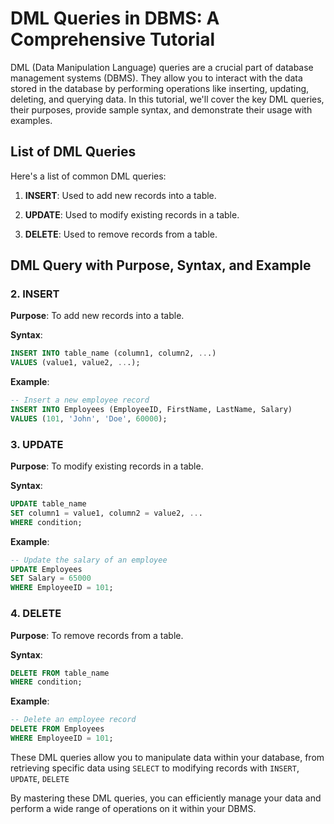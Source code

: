 # DML Queries in DBMS: A Comprehensive Tutorial

DML (Data Manipulation Language) queries are a crucial part of database management systems (DBMS). They allow you to interact with the data stored in the database by performing operations like inserting, updating, deleting, and querying data. In this tutorial, we'll cover the key DML queries, their purposes, provide sample syntax, and demonstrate their usage with examples.

## List of DML Queries

Here's a list of common DML queries:

1. **INSERT**: Used to add new records into a table.

2. **UPDATE**: Used to modify existing records in a table.

3. **DELETE**: Used to remove records from a table.


## DML Query with Purpose, Syntax, and Example


### 2. INSERT

**Purpose**: To add new records into a table.

**Syntax**:
```sql
INSERT INTO table_name (column1, column2, ...)
VALUES (value1, value2, ...);
```

**Example**:
```sql
-- Insert a new employee record
INSERT INTO Employees (EmployeeID, FirstName, LastName, Salary)
VALUES (101, 'John', 'Doe', 60000);
```

### 3. UPDATE

**Purpose**: To modify existing records in a table.

**Syntax**:
```sql
UPDATE table_name
SET column1 = value1, column2 = value2, ...
WHERE condition;
```

**Example**:
```sql
-- Update the salary of an employee
UPDATE Employees
SET Salary = 65000
WHERE EmployeeID = 101;
```

### 4. DELETE

**Purpose**: To remove records from a table.

**Syntax**:
```sql
DELETE FROM table_name
WHERE condition;
```

**Example**:
```sql
-- Delete an employee record
DELETE FROM Employees
WHERE EmployeeID = 101;
```

These DML queries allow you to manipulate data within your database, from retrieving specific data using `SELECT` to modifying records with `INSERT`, `UPDATE`, `DELETE`

By mastering these DML queries, you can efficiently manage your data and perform a wide range of operations on it within your DBMS.